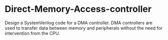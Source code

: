 # Direct-Memory-Access-controller
Design a SystemVerilog code for a DMA controller. DMA controllers are used to transfer data between memory and peripherals without the need for intervention from the CPU.
